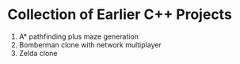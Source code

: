# Collection of Earlier C++ Projects

1. A* pathfinding plus maze generation 
2. Bomberman clone with network multiplayer
3. Zelda clone
